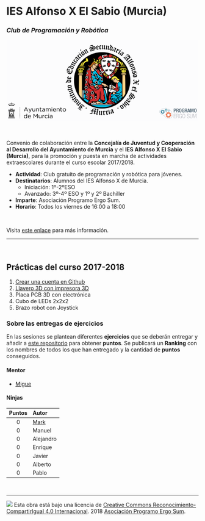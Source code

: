 # IES Alfonso X El Sabio (Murcia)
### *Club de Programación y Robótica*

![](IESAX.png)

<br />

Convenio de colaboración entre la **Concejalía de Juventud y Cooperación al Desarrollo del Ayuntamiento de Murcia** y el **IES Alfonso X El Sabio (Murcia)**, para la promoción y puesta en marcha de actividades extraescolares durante el curso escolar 2017/2018. 

- **Actividad**: Club gratuito de programación y robótica para jóvenes.
- **Destinatarios**: Alumnos del IES Alfonso X de Murcia.
  - Iniciación: 1º-2ºESO
  - Avanzado: 3º-4º ESO y 1º y 2º Bachiller
- **Imparte**: Asociación Programo Ergo Sum.
- **Horario**: Todos los viernes de 16:00 a 18:00

<br />

Visita [este enlace](https://www.iax.es/blog/2018/01/31/firma-convenios-subvencion-actividades-extraescolares-ayuntamiento-murcia/) para más información.

***


<br />

## Prácticas del curso 2017-2018

1. [Crear una cuenta en Github](I-Crear-cuenta/README.md)
2. [Llavero 3D con impresora 3D](II-Llavero-3D/README.md)
3. Placa PCB 3D con electrónica
4. Cubo de LEDs 2x2x2
5. Brazo robot con Joystick


### Sobre las entregas de ejercicios

En las sesiones se plantean diferentes **ejercicios** que se deberán entregar y añadir a [este repositorio](https://github.com/ProgramoErgoSum/IES-Alfonso-X-Murcia) para obtener **puntos**. Se publicará un **Ranking** con los nombres de todos los que han entregado y la cantidad de **puntos** conseguidos.


#### Mentor

- [Migue](https://github.com/migueabellan)


#### Ninjas

| Puntos | Autor | 
| :---:  | :---  |
| 0     | [Mark](https://github.com/LEGOMAN7) |
| 0     | Manuel |
| 0     | Alejandro |
| 0     | Enrique |
| 0     | Javier |
| 0     | Alberto |
| 0     | Pablo |



<br>

***

<img src="http://i.creativecommons.org/l/by-sa/4.0/88x31.png" />
Esta obra está bajo una licencia de <a href="https://creativecommons.org/licenses/by-sa/4.0/deed.es_ES">Creative Commons Reconocimiento-CompartirIgual 4.0 Internacional</a>. 
2018 <a href="https://www.programoergosum.com">Asociación Programo Ergo Sum</a>.